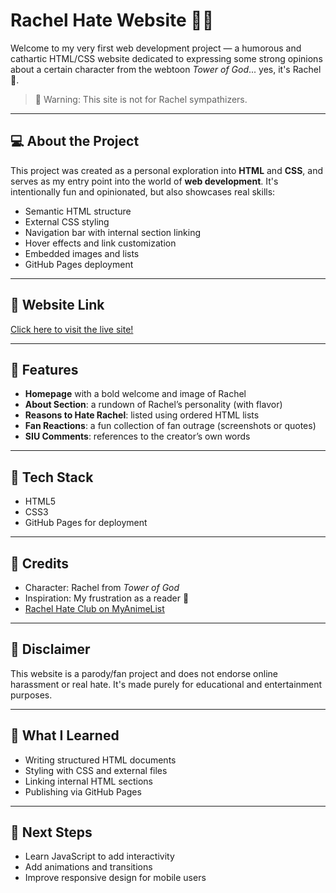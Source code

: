 # Rachel Hate Website 😤🔥

Welcome to my very first web development project — a humorous and cathartic HTML/CSS website dedicated to expressing some strong opinions about a certain character from the webtoon *Tower of God*... yes, it's Rachel 😬.

> 🚨 Warning: This site is not for Rachel sympathizers.

---

## 💻 About the Project

This project was created as a personal exploration into **HTML** and **CSS**, and serves as my entry point into the world of **web development**. It's intentionally fun and opinionated, but also showcases real skills:

- Semantic HTML structure
- External CSS styling
- Navigation bar with internal section linking
- Hover effects and link customization
- Embedded images and lists
- GitHub Pages deployment

---

## 🔗 Website Link

[Click here to visit the live site!](https://your-username.github.io/rachel-hate-site/)

---

## 📁 Features

- **Homepage** with a bold welcome and image of Rachel
- **About Section**: a rundown of Rachel’s personality (with flavor)
- **Reasons to Hate Rachel**: listed using ordered HTML lists
- **Fan Reactions**: a fun collection of fan outrage (screenshots or quotes)
- **SIU Comments**: references to the creator’s own words

---

## 🚀 Tech Stack

- HTML5
- CSS3
- GitHub Pages for deployment

---

## 🙌 Credits

- Character: Rachel from *Tower of God*
- Inspiration: My frustration as a reader 😤
- [Rachel Hate Club on MyAnimeList](https://myanimelist.net/clubs.php?cid=79088)

---

## 📌 Disclaimer

This website is a parody/fan project and does not endorse online harassment or real hate. It's made purely for educational and entertainment purposes.

---

## 🧠 What I Learned

- Writing structured HTML documents
- Styling with CSS and external files
- Linking internal HTML sections
- Publishing via GitHub Pages

---

## 🎯 Next Steps

- Learn JavaScript to add interactivity
- Add animations and transitions
- Improve responsive design for mobile users
